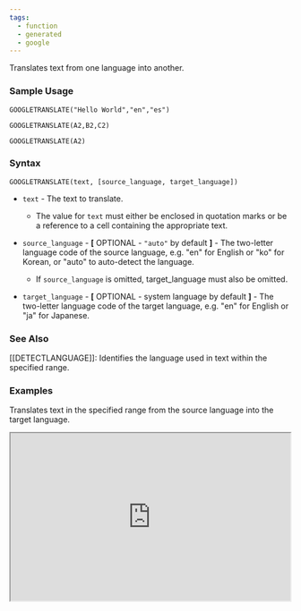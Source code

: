 ```yaml
---
tags:
  - function
  - generated
  - google
---
```


Translates text from one language into another.

### Sample Usage

`GOOGLETRANSLATE("Hello World","en","es")`

`GOOGLETRANSLATE(A2,B2,C2)`

`GOOGLETRANSLATE(A2)`

### Syntax

`GOOGLETRANSLATE(text, [source_language, target_language])`

* `text` - The text to translate.

  + The value for `text` must either be enclosed in quotation marks or be a reference to a cell containing the appropriate text.
* `source_language` - **[** OPTIONAL - `"auto"` by default **]** - The two-letter language code of the source language, e.g. "en" for English or "ko" for Korean, or "auto" to auto-detect the language.

  + If `source_language` is omitted, target\_language must also be omitted.
* `target_language` - **[** OPTIONAL - system language by default **]** - The two-letter language code of the target language, e.g. "en" for English or "ja" for Japanese.

### See Also

[[DETECTLANGUAGE]]: Identifies the language used in text within the specified range.

### Examples

Translates text in the specified range from the source language into the target language.

<iframe height="300" src="https://docs.google.com/spreadsheet/pub?key=0As3tAuweYU9QdERRZ1BEN2RZekNSZjFUZ3pXcVJmNUE&amp;single=true&amp;gid=0&amp;output=html&amp;widget=true" width="500"></iframe>